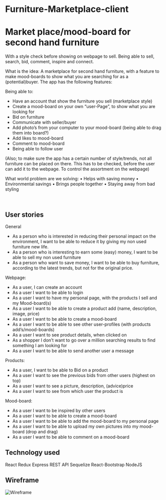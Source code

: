 # Furniture-Marketplace-client

# Market place/mood-board for second hand furniture
With a style check before showing on webpage to sell.  Being able to sell, search, bid, comment, inspire and connect.

What is the idea:
A marketplace for second hand furniture, with a feature to make mood-boards to show what you are searching for as a (potential)buyer. The app has the following features:

Being able to:
-	Have an account that show the furniture you sell (marketplace style)
-	Create a mood-board on your own “user-Page”, to show what you are looking for 
-	Bid on furniture 
-	Communicate with seller/buyer
-	Add photo’s from your computer to your mood-board (being able to drag them into board?)
-	Add likes to mood-board
-	Comment to mood-board
-	Being able to follow user

(Also; to make sure the app has a certain number of style/trends, not all furniture can be placed on there. This has to be checked, before the user can add it to the webpage. To control the assortment on the webpage)

What world problem are we solving:
•	Helps with saving money 
•	Environmental savings
•	Brings people together
•	Staying away from bad styling

 
## User stories

General
-	As a person who is interested in reducing their personal impact on the environment, I want to be able to reduce it by giving my non used furniture new life.
-	As a person who is interesting to earn some (easy) money, I want to be able to sell my non used furniture
-	As a person who want to save money, I want to be able to buy furniture, according to the latest trends, but not for the original price.

Webpage:
-	As a user, I can create an account
-	As a user I want to be able to login
-	As a user I want to have my personal page, with the products I sell and my Mood-board(s)
-	As a user I want to be able to create a product add (name, description, image, price)
-	As a user I want to be able to create a mood-board
-	As a user I want to be able to see other user-profiles (with products add’s/mood-boards)
-	As a user I want to see product details, when clicked on
-	As a shopper I don’t want to go over a million searching results to find something I am looking for
-	As a user I want to be able to send another user a message

Products: 
-	As a user, I want to be able to Bid on a product
-	As a user I want to see the previous bids from other users (highest on top)
-	As a user I want to see a picture, description, (advice)price
-	As a user I want to see from which user the product is

Mood-board:
-	As a user I want to be inspired by other users 
-	As a user I want to be able to create a mood-board
-	As a user I want to be able to add the mood-board to my personal page
-	As a user I want to be able to upload my own pictures into my mood-board (drop and drag)
-	As a user I want to be able to comment on a mood-board

## Technology used

React
Redux
Express
REST API
Sequelize
React-Bootstrap
NodeJS

## Wireframe

![Wireframe](https://s3.amazonaws.com/assets.mockflow.com/app/wireframepro/company/C1617280e6a2e44c6bb041347ca13a543/projects/M29f204c619d74c9f759c926d971e93531583164575624/pages/d086442dea3b41bead1789f87ec8df5a/image/d086442dea3b41bead1789f87ec8df5a.png)

